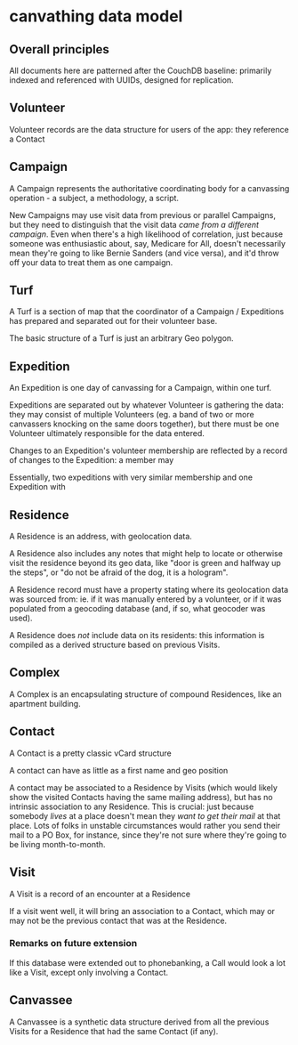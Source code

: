 # canvathing data model

## Overall principles

All documents here are patterned after the CouchDB baseline: primarily indexed and referenced with UUIDs, designed for replication.

## Volunteer

Volunteer records are the data structure for users of the app: they reference a Contact

## Campaign

A Campaign represents the authoritative coordinating body for a canvassing operation - a subject, a methodology, a script.

New Campaigns may use visit data from previous or parallel Campaigns, but they need to distinguish that the visit data *came from a different campaign*. Even when there's a high likelihood of correlation, just because someone was enthusiastic about, say, Medicare for All, doesn't necessarily mean they're going to like Bernie Sanders (and vice versa), and it'd throw off your data to treat them as one campaign.

## Turf

A Turf is a section of map that the coordinator of a Campaign / Expeditions has prepared and separated out for their volunteer base.

The basic structure of a Turf is just an arbitrary Geo polygon.

## Expedition

An Expedition is one day of canvassing for a Campaign, within one turf.

Expeditions are separated out by whatever Volunteer is gathering the data: they may consist of multiple Volunteers (eg. a band of two or more canvassers knocking on the same doors together), but there must be one Volunteer ultimately responsible for the data entered.

Changes to an Expedition's volunteer membership are reflected by a record of changes to the Expedition: a member may

Essentially, two expeditions with very similar membership and one Expedition with

## Residence

A Residence is an address, with geolocation data.

A Residence also includes any notes that might help to locate or otherwise visit the residence beyond its geo data, like "door is green and halfway up the steps", or "do not be afraid of the dog, it is a hologram".

A Residence record must have a property stating where its geolocation data was sourced from: ie. if it was manually entered by a volunteer, or if it was populated from a geocoding database (and, if so, what geocoder was used).

A Residence does *not* include data on its residents: this information is compiled as a derived structure based on previous Visits.

## Complex

A Complex is an encapsulating structure of compound Residences, like an apartment building.

## Contact

A Contact is a pretty classic vCard structure

A contact can have as little as a first name and geo position

A contact may be associated to a Residence by Visits (which would likely show the visited Contacts having the same mailing address), but has no intrinsic association to any Residence. This is crucial: just because somebody *lives* at a place doesn't mean they *want to get their mail* at that place. Lots of folks in unstable circumstances would rather you send their mail to a PO Box, for instance, since they're not sure where they're going to be living month-to-month.

## Visit

A Visit is a record of an encounter at a Residence

If a visit went well, it will bring an association to a Contact, which may or may not be the previous contact that was at the Residence.

### Remarks on future extension

If this database were extended out to phonebanking, a Call would look a lot like a Visit, except only involving a Contact.

## Canvassee

A Canvassee is a synthetic data structure derived from all the previous Visits for a Residence that had the same Contact (if any).
